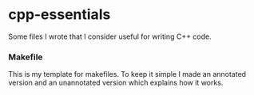 # cpp-essentials
Some files I wrote that I consider useful for writing C++ code.

### Makefile
This is my template for makefiles. To keep it simple I made an annotated version and an unannotated version which explains how it works.
